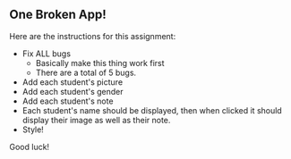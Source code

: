 One Broken App!
--

Here are the instructions for this assignment: 

* Fix ALL bugs
	* Basically make this thing work first
	* There are a total of 5 bugs.
* Add each student's picture
* Add each student's gender
* Add each student's note
* Each student's name should be displayed, then when clicked it should display their image as well as their note.
* Style!

Good luck!
